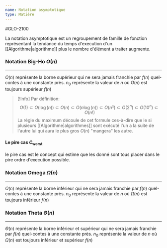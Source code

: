 ```yaml
---
name: Notation asymptotique
type: Matière
---
```

#GLO-2100

La notation asymptotique est un regroupement de famille de fonction représentant la tendance du temps d'execution d'un [[Algorithme|algorithme]] plus le nombre d'élément a traiter augmente.

### Notation Big-Ho $O(n)$
---
$O(n)$ représente la borne supérieur qui ne sera jamais franchie par $f(n)$ quel-contes à une constante près. $n_0$ représente la valeur de $n$ où $O(n)$ est toujours supérieur $f(n)$ 

> [!Info]
> Par définition:
> $$O(1) \subset O(\log(n)) \subset O(n) \subset O(n \log(n)) \subset O(n²) \subset O(2^{n}) \subset O(10^{n}) \subset O(n!)$$
> La règle du maximum découle de cet formule ces-à-dire que le si plusieurs [[Algorithme|algorithmes]] sont exécuté l'un a la suite de l'autre lui qui aura le plus gros $O(n)$ "mangera" les autre. 

#### Le pire cas $C_{\text{worst}}$
le pire cas est le concept qui estime que les donné sont tous placer dans le pire ordre d'execution possible.

### Notation Omega $\Omega(n)$
---
$\Omega(n)$ représente la borne inférieur qui ne sera jamais franchie par $f(n)$ quel-contes à une constante près. $n_0$ représente la valeur de $n$ où $\Omega(n)$ est toujours inférieur $f(n)$ 

### Notation Theta $\Theta(n)$
---
$\Theta(n)$ représente la borne inférieur et supérieur qui ne sera jamais franchie par $f(n)$ quel-contes à une constante près. $n_0$ représente la valeur de $n$ où $\Omega(n)$ est toujours inférieur et supérieur $f(n)$ 
